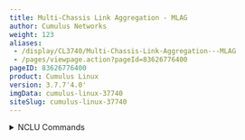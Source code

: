 ```yaml
---
title: Multi-Chassis Link Aggregation - MLAG
author: Cumulus Networks
weight: 123
aliases:
 - /display/CL3740/Multi-Chassis-Link-Aggregation---MLAG
 - /pages/viewpage.action?pageId=83626776400
pageID: 83626776400
product: Cumulus Linux
version: 3.7.7'4.0'
imgData: cumulus-linux-37740
siteSlug: cumulus-linux-37740
---
```

<details>

Multi-Chassis Link Aggregation (MLAG) enables a server or switch with a
two-port bond, such as a link aggregation group/LAG, EtherChannel, port
group or trunk, to connect those ports to different switches and operate
as if they are connected to a single, logical switch. This provides
greater redundancy and greater system throughput.

{{%notice info%}}

**MLAG or CLAG?**

The Cumulus Linux implementation of MLAG is referred to by other vendors
as CLAG, MC-LAG or VPC. You will even see references to CLAG in Cumulus
Linux, including the management daemon, named `clagd`, and other options
in the code, such as `clag-id`, which exist for historical purposes. The
Cumulus Linux implementation is truly a multi-chassis link aggregation
protocol, so we call it MLAG.

{{%/notice%}}

Dual-connected devices can create LACP bonds that contain links to each
physical switch. Therefore, active-active links from the dual-connected
devices are supported even though they are connected to two different
physical switches.

A basic setup looks like this:

{{% imgOld 0 %}}

{{%notice tip%}}

You can see an example of how to set up this configuration by running:

    cumulus@switch:~$ net example clag basic-clag

{{%/notice%}}

The two switches, S1 and S2, known as *peer switches*, cooperate so that
they appear as a 
single device to the bond on host H1's bond. H1 distributes traffic
 between the 
two links to S1 and S2 in any way that you configure on the
 host. 
Similarly, traffic inbound to H1 can traverse S1 or S2 and arrive
 at H1.

## <span id="src-83626776400_Multi-ChassisLinkAggregation-MLAG-reqs" class="confluence-anchor-link"></span><span>MLAG Requirements</span>

MLAG has these requirements:

  - There must be a direct connection between the two peer switches
    implementing MLAG (S1 and S2). This is typically a bond for
    increased reliability and bandwidth.

  - There must be only two peer switches in one MLAG configuration, but
    you can have multiple configurations in a network for
    *switch-to-switch MLAG* (see below).

  - The peer switches implementing MLAG must be running Cumulus Linux
    version 2.5 or later.

  - You must specify a unique `clag-id` for every dual-connected bond on
    each peer switch; the value must be between 1 and 65535 and must be
    the same on both peer switches in order for the bond to be
    considered
    *dual-connected*.

  - The dual-connected devices (servers or switches) can use LACP (IEEE
    802.3ad/802.1ax) to form the
    [bond](/version/cumulus-linux-37740/Layer-2/Bonding---Link-Aggregation).
    In this case, the peer switches must also use LACP.
    
    {{%notice tip%}}
    
    If for some reason you cannot use LACP, you can also use
    [balance-xor
    mode](Bonding---Link-Aggregation.html#src-83626536376_Bonding-LinkAggregation-balance_xor)
    to dual-connect host-facing bonds in an MLAG environment. If you do,
    yYou must
    still configure the same `clag_id` parameter on the MLAG
    bonds, and
    it must be the same on both MLAG switches. Otherwise, the
    MLAG
    switch pair treats the bonds as if they are single-connected.
    
    {{%/notice%}}

More elaborate configurations are also possible. The number of links
between the host and the switches can be greater than two, and does not
have to be symmetrical:

{{% imgOld 1 %}}

Additionally, because S1 and S2 appear as a single switch to other
bonding devices, you can also connect pairs of MLAG switches to each
other in a switch-to-switch MLAG setupconfiguration:

{{% imgOld 2 %}}

In this case above example, L1 and L2 are also MLAG peer switches, and present a

a two-port bond from a single logical system to S1 and S2. S1 and S2 do
the same as far as L1 and L2 are concerned. For a switch-to-switch MLAG
configuration, each switch pair must have a unique system MAC address.
In the above example, switches L1 and L2 each have the same system MAC
 address configured. .
Switch pair S1 and S2 each have the same system MAC
 address configured; however, it 
is a different system MAC address than
 the one used by the switch pair 
L1 and L2.

## <span>LACP and Dual-Connectedness</span>

For MLAG to operate correctly, the peer switches must know which links
are *dual-connected* or are connected to the same host or switch. To do
this,You
must specify a `clag-id` for every dual-connected bond on each peer
switch; the `clag-id` must be the same for the corresponding bonds on
both peer switches. Typically, [Link Aggregation Control Protocol
(LACP)](http://en.wikipedia.org/wiki/Link_Aggregation_Control_Protocol#Link_Aggregation_Control_Protocol),
the IEEE standard protocol for managing bonds, is used for verifying
dual-connectedness. LACP runs on the dual-connected device and on each
of the peer switches. On the dual-connected device, the only
configuration requirement is to create a bond that is managed by LACP.

However, if for some reason you cannot use LACP in your environment, you
 can configure 
the bonds in [balance-xor
mode](Bonding---Link-Aggregation.html#src-83626536376_Bonding-LinkAggregation-balance_xor).
When using balance-xor mode to dual-connect host-facing bonds in an MLAG
environment, you must configure the `clag_id` parameter on the MLAG
bonds, which must be the same on both MLAG switches. Otherwise, the
bonds are treated by the MLAG switch pair as if they are
single-connected. In short, dDual-connectedness is solely determined by
 matching 
`clag_id` and any misconnection willis **not** be detected.

On each of the peer switches, you must place the links that are
connected to the dual-connected host or switch in the bond. This is true
even if the links are a single port on each peer switch, where each port
is placed into a bond, as shown below:

{{% imgOld 3 %}}

All of the dual-connected bonds on the peer switches have their system
ID set to the MLAG system ID. Therefore, from the point of view of the
hosts, each of the links in its bond is connected to the same system,
and so the host uses both links.

Each peer switch periodically makes a list of the LACP partner MAC
addresses for all of their bonds and sends that list to its peer (using
the `clagd` service; see below). The LACP partner MAC address is the MAC
address of the system at the other end of a bond (hosts H1, H2, and H3
in the figure above). When a switch receives this list from its peer, it
compares the list to the LACP partner MAC addresses on its switch. If
any matches are found and the `clag-id` for those bonds match, then that
bond is a dual-connected bond. You can also find the LACP partner MAC
 address 
by the running `net show bridge macs` command or by examining
 the 
`/sys/class/net/<bondname>/bonding/ad_partner_mac sysfs` file for
 each 
bond.

## <span id="src-83626776400_Multi-ChassisLinkAggregation-MLAG-configuring" class="confluence-anchor-link"></span><span>Configure MLAG</span>

To configure MLAG, you need to:

  - Create a bond that uses LACP, on the dual-connected devices.

  - Configure the interfaces, including bonds, VLANs, bridges, and peer
    links, on each peer switch.

{{%notice note%}}

**Keep MLAG Configurations in Sync**

MLAG synchronizes the dynamic state between the two peer switches but it
does not synchronize the switch configurations. After modifying the
configuration of one peer switch, you must make the same changes to the
configuration on the other peer switch. This applies to all
configuration changes, including:

  - Port configuration; for example, VLAN membership,
    [MTU](#src-83626776400_Multi-ChassisLinkAggregation-MLAG-mtu), and
    bonding parameters.

  - Bridge configuration; for example, spanning tree parameters or
    bridge properties.

  - Static address entries; for example, static FDB entries and static
    IGMP entries.

  - QoS configuration; for example, ACL entries.

You canTo verify the configuration of VLAN membership with theVLAN membership configuration, run the NCLU `net show
 clag 
verify-vlans` ` verbose` command.
<details>
<summary>Click to see the output ... </summary>

```
 or the Linux `clagctl -v verifyvlans`
command. For example:

    cumulus@leaf01switch:~$ net show clag verify-vlans verbose
    Our Bond Interface   VlanId   Peer Bond Interface
    ------------------   ------   -------------------
    server01                  1   server01           
    server01                 10   server01           
    server01                 20   server01           
    server01                 30   server01           
    server01                 40   server01           
    server01                 50   server01           
    uplink                    1   uplink             
    uplink                   10   uplink             
    uplink                   20   uplink             
    uplink                   30   uplink             
    uplink                   40   uplink             
    uplink                   50   uplink             
    uplink                  100   uplink             
    uplink                  101   uplink             
    uplink                  102   uplink             
    uplink                  103   uplink             
    uplink                  104   uplink             
...    uplink                  105   uplink                    
```
</details>    ...

{{%/notice%}}

### <span>Reserved MAC Address Range</span>

To prevent MAC address conflicts with other interfaces in the same
bridged network, Cumulus Networks has [reserved a range of MAC
addresses](https://support.cumulusnetworks.com/hc/en-us/articles/203837076)
specifically to use with MLAG. This range of MAC addresses is
44:38:39:ff:00:00 to 44:38:39:ff:ff:ff.

Cumulus Networks recommends you use this range of MAC addresses when
configuring MLAG.

{{%notice note%}}

**Important**

You *cannot* use the same MAC address for different MLAG pairs. Make 
sure
 you specify a different `clag sys-mac` setting for each MLAG pair 
in the
 network.

{{%/notice%}}

### <span>Configure the Host or Switch</span>

On your dual-connected device, create a bond that uses LACP. The method
you use varies with the type of device you are configuring. The
following image is a basic MLAG configuration, showing all the essential
elements; a more detailed two-leaf/two-spine configuration is shown
[below](#src-83626776400_Multi-ChassisLinkAggregation-MLAG-example).

{{% imgOld 4 %}}

### <span>Configure the Interfaces</span>

Place every interface that connects to the MLAG pair from a
dual-connected device into a
[bond](/version/cumulus-linux-37740/Layer-2/Bonding---Link-Aggregation),
even if the bond contains only a single link on a single physical switch
(even though the MLAG pair contains two or more links). Layer 2 data
travels over this bond. In the examples throughout this chapter,
*peerlink* is the name of the bond.

Single-attached hosts, also known as *orphan ports*, can be just a
member of the bridge.

Additionally, configure the fast mode of LACP on the bond to allow more
timely updates of the LACP state. These bonds are then placed in a
bridge, which must include the peer link between the switches.

To enable communication between the `clagd` services on the peer
switches, do the following:

  - Choose an unused VLAN (also known as a *switched virtual interface*
    or *SVI* here).

  - Assign the SVI an unrouteable link-local address to give the peer
    switches layer 3 connectivity between each other.

  - Configure the VLAN as a [VLAN
    subinterface](Interface-Configuration-and-Management.html#src-83630236747_InterfaceConfigurationandManagement-subinterface)
    on the peer link bond rather thaninstead of the VLAN-aware bridge, called
    *peerlink*. If you're configuringe the subinterface with
    [NCLU](/version/cumulus-linux-37740/System-Configuration/Network-Command-Line-Utility---NCLU),
    the VLAN subinterface is named 4094 by default (the subinterface
    named *peerlink.4094* below). If you are configuring the peer link
    without NCLU, Cumulus Networks still recommends you use 4094 for the
    peer link VLAN if possible. This ensures that the VLAN is completely
    independent of the bridge and spanning tree forwarding decisions.

  - Include untagged traffic on the peer link, as this avoids issues
    with STP.

  - Specify a backup interface, which is any layer 3 backup interface
    for your peer links in case the peer link goes down. While a backup
    interface is optional, Cumulus Networks recommends you configure
    one. More information about configuring the [backup
    link](#src-83626776400_Multi-ChassisLinkAggregation-MLAG-backup) and
    understanding various
    [redundancy scenarios](#src-83626776400_Multi-ChassisLinkAggregation-MLAG-scenarios)
    is available below.

For example, if *peerlink* is the inter-chassis bond, and VLAN 4094 is
the peer link VLAN, configure *peerlink.4094* as follows:

{{%notice tip%}}

**Configuring the peerlink Interface**<summary>NCLU Commands </summary>

    cumulus@leaf01switch:~$ net add bondclag peerlink bond slaves swp49-50
    cumulus@leaf01:~$ net add interface peerlink.4094 ip address 169.254.1.1/30
    cumulus@leaf01:~$ net add interface peerlink.4094 clag peer-ip 169.254.1.2
    cumulus@leaf01:~$ net add interface peerlink.4094 clag backup-ip 192.0.2.50
    cumulus@leaf01:~$ net add interface peerlink.4094 clag sys-mac 44:38:39:FF:40:94
    cumulus@leaf01 sys-mac 44:38:39:FF:40:94 interface swp49-50 primary backup-ip 192.0.2.50
    cumulus@switch:~$ net pending
    cumulus@leaf01switch:~$ net commit

{{%notice note%}}

Do *not* add VLAN 4094 to the bridge VLAN list; VLAN 4094 for the peer
link subinterface should cannot also be configured as a bridged VLAN with
bridge VIDs under the bridge.

The above commands save the configuration in{{%/notice%}}

To enable MLAG, you must add *peerlink* to a traditional or VLAN-aware
bridge. The commands below add *peerlink* to a VLAN-aware bridge:

    cumulus@switch:~$ net add bridge bridge ports peerlink
    cumulus@switch:~$ net pending
    cumulus@switch:~$ net commit

<summary>Linux Commands </summary>

Edit the
`/ /`etc/network/interfaces` file to add the peer link.

    cumulus@switch:~$ sudo nano /etc/network/interfaces
    ...

    auto peerlink
    iface peerlink
      bond-slaves swp49 swp50
      
    auto peerlink.4094
    iface peerlink.4094  
      address 169.254.1.1/30  
      clagd-peer-ip 169.254.1.2  
      clagd-backup-ip 192.0.2.50  
      clagd-backup-ip 192.0.2.50
      clagd-peer-ip linklocal
      clagd-sys-mac 44:38:39:FF:40:94
    ...

To enable MLAG, *peerlink* must be addedyou must add *peerlink* to a traditional or VLAN-aware
bridge. The commandsnfiguration below adds *peerlink* to a VLAN-aware bridge:

    cumulus@leaf01:~$ net add bridge bridge ports peerlink
    cumulus@leaf01:~$ net pending
    cumulus@leaf01:~$ net commit

This creates the following configuration in the
`switch:~$ sudo nano /etc/network/interfaces` file:

    ...
    auto bridge
    iface bridge
      bridge-ports peerlink
      bridge-vlan-aware yes

<div class="confbox admonition admonition-note">

<span class="admonition-icon confluence-information-macro-icon"></span>

<div class="admonition-body">    ...

Run the `ifreload -a` command to reload the configuration:

    cumulus@switch:~$ sudo ifreload -a

{{%notice tipnote%}}

IfWhen you change the MLAG configuration by editing the `interfaces` file,
 the 
changes take effect when you bring the peer link interface up with
`ifup` or `ifreload -a`. Do **not** use `systemctl restart 
clagd.service` to apply the
 new configuration.

{{%/notice%}}

</div>

</div>

{{%/notice%}}

{{%notice warning%}}

**Don' Not Use 169.254.0.1**

Do not use 169.254.0.1 as the MLAG peer link IP address; Cumulus Linux
uses this address exclusively for [BGP
unnumbered](/version/cumulus-linux-37740/Layer-3/Border-Gateway-Protocol---BGP)
interfaces.

{{%/notice%}}

### <span id="src-83626776400_Multi-ChassisLinkAggregation-MLAG-roles" class="confluence-anchor-link"></span><span>Switch Roles and Priority Setting</span>

Each MLAG-enabled switch in the pair has a *role*. When the peering
relationship is established between the two switches, one switch is put
into the *primary* role, and the other into the *secondary* role. When
an MLAG-enabled switch is in the secondary role, it does not send STP
BPDUs on dual-connected links; it only sends BPDUs on single-connected
links. The switch in the primary role sends STP BPDUs on all single- and
dual-connected links.

| Sends BPDUs Via        | Primary | Secondary |
| ---------------------- | ------- | --------- |
| Single-connected links | Yes     | Yes       |
| Dual-connected links   | Yes     | No        |

By default, the role is determined by comparing the MAC addresses of the
two sides of the peering link; the switch with the lower MAC address
assumes the primary role. You can override this by setting the
`clagd-priority` option for the peer link:

<summary>NCLU Commands </summary>

The following command example sets the `clagd-priority` option for the
peer link.

    cumulus@leaf01switch:~$ net add interface peerlink.4094 clag priority 2048
    cumulus@leaf01switch:~$ net pending
    cumulus@leaf01:~$ net commitswitch:~$ net commit

<summary>Linux Commands </summary>

Edit the `/etc/network/interfaces` file and add the ` clagd-priority
 `option. The following example sets the `clagd-priority` option for the
peer link:

    cumulus@switch:~$ sudo nano /etc/network/interfaces
    ...
    auto peerlink.4094
    iface peerlink.4094
      clagd-peer-ip linklocal
      clagd-backup-ip 192.0.2.50
      clagd-sys-mac 44:38:39:FF:40:94
      clagd-priority 2048
    ...

Run the `ifreload -a` command to reload the configuration:

    cumulus@switch:~$ sudo ifreload -a

The switch with the lower priority value is given the primary role; the
default value is 32768 and the range is 0 to 65535. Read the `clagd(8)`
and `clagctl(8)` man pages for more information.

When the `clagd` service is exiteds during switch reboot or if you stop the 
service
is stopped i on the primary switch, the peer switch that is in the
 secondary 
role becomes the primary.

However, if the primary switch goes down without stopping the `clagd`
service for any reason, or if the peer link goes down, the secondary
switch does **not** change its role. In case the peer switch is
determined to be not alive, the switch in the secondary role rolls back
the LACP system ID to be the bond interface MAC address instead of the
`clagd-sys-mac` and the switch in primary role uses the `clagd-sys-mac`
as the LACP system ID on the bonds.

## <span id="src-83626776400_Multi-ChassisLinkAggregation-MLAG-example" class="confluence-anchor-link"></span><span>Example MLAG Configuration</span>

The example configuration below configures two bonds for MLAG, each with
a single port, a peer link that is a bond with two member ports, and
three VLANs on each port.

{{%notice tip%}}

You can see a more traditional layer 2 example configuration in NCLU;
run `net example clag l2-with-server-vlan-trunks`. For a very basic
configuration with just one pair of switches and a single host, run `net
example clag l2-with-server-vlan-trunks`.

{{%/notice%}}

{{% imgOld 5 %}}

You configure these interfaces using
[NCLU](/version/cumulus-linux-37740/System-Configuration/Network-Command-Line-Utility---NCLU),
so the bridges are in [VLAN-aware
mode](/version/cumulus-linux-37740/Layer-2/Ethernet-Bridging---VLANs/VLAN-aware-Bridge-Mode).
The bridges use these Cumulus Linux-specific keywords:

  - `bridge-vids`, which defines the allowed list of tagged 802.1q VLAN
    IDs for
    all bridge member interfaces. You can specify non-contiguous
    ranges
    with a space-separated list, like; for example,  
    `bridge-vids 100-200 300 400-500`.

  - `bridge-pvid`, which defines the untagged VLAN ID for each port.
    This is
    commonly referred to as the *native VLAN*.

The bridge configurations below indicate that each bond carries tagged
frames on VLANs 10, 20, 30, 40, 50, and 100 to 200 (as specified by
`bridge-vids`), but untagged frames on VLAN 1 (as specified by
`bridge-pvid`). Also, take note on how you configure the VLAN
subinterfaces used for `clagd` communication (*peerlink.4094* in the
sample configuration below). Finally, the host configurations for
server01 through server04 are not shown here. The configurations for
each corresponding node are almost identical, except for the IP
addresses used for managing the `clagd` service.

{{%notice note%}}

**VLAN Precautions**

At minimum,Make sure that thise VLAN subinterface ishould not be in your layer 2 domain,
 and you should give it
does not have a very high VLAN ID (up to 4094). Read more about
 the 
[range of VLAN IDs you can
use](VLAN-aware-Bridge-Mode.html#src-83626736396_VLAN-awareBridgeMode-vlan_range).

{{%/notice%}}

The commands to create the configurations for both spines look like the
following. Note that the `clag-id` and `clagd-sys-mac` must be the same
for the corresponding bonds on spine01 and spine02:

<table>
<colgroup>
<col style="width: 50%" />
<col style="width: 50%" />
</colgroup>
<tbody>
<tr class="odd">
<td><p><strong>spine01</strong></p>
<pre><code>cumulus@spine01:~$ net show configuration commands 
net add interface swp1-4 
net add loopback lo ip address 10.0.0.21/32
net add interface eth0 ip address dhcp</code></pre>
<p>These commands create the following configuration in the <code>/etc/network/interfaces</code> file:</p>
<pre><code>cumulus@spine01:~$ cat /etc/network/interfaces
auto lo
iface lo inet loopback
    address 10.0.0.21/32
 
auto eth0
iface eth0 inet dhcp
 
# downlinks
auto swp1
iface swp1
 
auto swp2
iface swp2
 
auto swp3
iface swp3
 
auto swp4
iface swp4</code></pre></td>
<td><p><strong>spine02</strong></p>
<pre><code>cumulus@spine02:~$ net show configuration commands 
net add interface swp1-4 
net add loopback lo ip address 10.0.0.22/32
net add interface eth0 ip address dhcp</code></pre>
<p>These commands create the following configuration in the <code>/etc/network/interfaces</code> file:</p>
<pre><code>cumulus@spine02:~$ cat /etc/network/interfaces
auto lo
iface lo inet loopback
    address 10.0.0.22/32
 
auto eth0
iface eth0 inet dhcp
 
# downlinks
auto swp1
iface swp1
 
auto swp2
iface swp2
 
auto swp3
iface swp3
 
auto swp4
iface swp4</code></pre></td>
</tr>
</tbody>
</table>

Here is an example configuration for the switches leaf01 through leaf04.
Note that the `clag-id` and `clagd-sys-mac` must be the same for the
corresponding bonds on leaf01 and leaf02 as well as leaf03 and leaf04:

<table>
<colgroup>
<col style="width: 50%" />
<col style="width: 50%" />
</colgroup>
<tbody>
<tr class="odd">
<td><p><strong>leaf01</strong></p>
<pre><code>cumulus@leaf01:~$ net show configuration commands 
net add loopback lo ip address 10.0.0.11/32
net add bgp autonomous-system 65011
net add bgp router-id 10.0.0.11
net add bgp ipv4 unicast network 10.0.0.11/32
net add routing prefix-list ipv4 dc-leaf-in seq 10 permit 0.0.0.0/0
net add routing prefix-list ipv4 dc-leaf-in seq 20 permit 10.0.0.0/24 le 32
net add routing prefix-list ipv4 dc-leaf-in seq 30 permit 172.16.2.0/24
net add routing prefix-list ipv4 dc-leaf-out seq 10 permit 172.16.1.0/24
net add bgp neighbor fabric peer-group
net add bgp neighbor fabric remote-as external
net add bgp ipv4 unicast neighbor fabric prefix-list dc-leaf-in in
net add bgp ipv4 unicast neighbor fabric prefix-list dc-leaf-out out
net add bgp neighbor swp51-52 interface peer-group fabric
net add vlan 100 ip address 172.16.1.1/24
net add bgp ipv4 unicast network 172.16.1.1/24
net add clag peer sys-mac 44:38:39:FF:00:01 interface swp49-50 primary backup-ip 192.168.1.12
net add clag port bond server1 interface swp1 clag-id 1
net add clag port bond server2 interface swp2 clag-id 2
net add bond server1-2 bridge access 100
net add bond server1-2 stp portadminedge
net add bond server1-2 stp bpduguard</code></pre>
<p>These commands create the following configuration in the <code>/etc/network/interfaces</code> file:</p>
<pre><code>cumulus@leaf01:~$ cat /etc/network/interfaces
auto lo
iface lo inet loopback
    address 10.0.0.11/32
 
auto eth0
iface eth0 inet dhcp
 
auto swp1
iface swp1
 
auto swp2
iface swp2
 
# peerlink
auto swp49
iface swp49
    post-up ip link set $IFACE promisc on     # Only required on VX
 
auto swp50
iface swp50
    post-up ip link set $IFACE promisc on     # Only required on VX
 
# uplinks
auto swp51
iface swp51
 
auto swp52
iface swp52
 
# bridge to hosts
auto bridge
iface bridge
    bridge-ports peerlink server1 server2
    bridge-vids 100
    bridge-vlan-aware yes
 
auto peerlink
iface peerlink
    bond-slaves swp49 swp50
 
auto peerlink.4094
iface peerlink.4094
    clagd-backup-ip 192.168.1.12
    clagd-peer-ip 169.254.1.2linklocal
    clagd-priority 1000
    clagd-sys-mac 44:38:39:FF:00:01
 
auto server1
iface server1
    bond-slaves swp1
    bridge-access 100
    clag-id 1
    mstpctl-bpduguard yes
    mstpctl-portadminedge yes
 
auto server2
iface server2
    bond-slaves swp2
    bridge-access 100
    clag-id 2
    mstpctl-bpduguard yes
    mstpctl-portadminedge yes
 
auto vlan100
iface vlan100
    address 172.16.1.1/24
    vlan-id 100
    vlan-raw-device bridge</code></pre></td>
<td><p><strong>leaf02</strong></p>
<pre><code>cumulus@leaf02:~$ net show conf commands 
net add loopback lo ip address 10.0.0.12/32
net add bgp autonomous-system 65012
net add bgp router-id 10.0.0.12
net add bgp ipv4 unicast network 10.0.0.12/32
net add routing prefix-list ipv4 dc-leaf-in seq 10 permit 0.0.0.0/0
net add routing prefix-list ipv4 dc-leaf-in seq 20 permit 10.0.0.0/24 le 32
net add routing prefix-list ipv4 dc-leaf-in seq 30 permit 172.16.2.0/24
net add routing prefix-list ipv4 dc-leaf-out seq 10 permit 172.16.1.0/24
net add bgp neighbor fabric peer-group
net add bgp neighbor fabric remote-as external
net add bgp ipv4 unicast neighbor fabric prefix-list dc-leaf-in in
net add bgp ipv4 unicast neighbor fabric prefix-list dc-leaf-out out
net add bgp neighbor swp51-52 interface peer-group fabric
net add vlan 100 ip address 172.16.1.2/24
net add bgp ipv4 unicast network 172.16.1.2/24
net add clag peer sys-mac 44:38:39:FF:00:01 interface swp49-50 secondary backup-ip 192.168.1.11
net add clag port bond server1 interface swp1 clag-id 1
net add clag port bond server2 interface swp2 clag-id 2
net add bond server1-2 bridge access 100
net add bond server1-2 stp portadminedge
net add bond server1-2 stp bpduguard
 </code></pre>
<p>These commands create the following configuration in the <code>/etc/network/interfaces</code> file:</p>
<pre><code>cumulus@leaf02:~$ cat /etc/network/interfaces
auto lo
iface lo inet loopback
    address 10.0.0.12/32
 
auto eth0
iface eth0 inet dhcp
 
auto swp1
iface swp1
 
auto swp2
iface swp2
 
# peerlink
auto swp49
iface swp49
    post-up ip link set $IFACE promisc on     # Only required on VX
 
auto swp50
iface swp50
    post-up ip link set $IFACE promisc on     # Only required on VX
 
# uplinks
auto swp51
iface swp51
 
auto swp52
iface swp52
 
# bridge to hosts
auto bridge
iface bridge
    bridge-ports peerlink server1 server2
    bridge-vids 100
    bridge-vlan-aware yes
 
auto peerlink
iface peerlink
    bond-slaves swp49 swp50
 
auto peerlink.4094
iface peerlink.4094
    clagd-backup-ip 192.168.1.11
    clagd-peer-ip 169.254.1.1linklocal
    clagd-sys-mac 44:38:39:FF:00:01
 
auto server1
iface server1
    bond-slaves swp1
    bridge-access 100
    clag-id 1
    mstpctl-bpduguard yes
    mstpctl-portadminedge yes
 
auto server2
iface server2
    bond-slaves swp2
    bridge-access 100
    clag-id 2
    mstpctl-bpduguard yes
    mstpctl-portadminedge yes
 
auto vlan100
iface vlan100
    address 172.16.1.2/24
    vlan-id 100
    vlan-raw-device bridge</code></pre></td>
</tr>
<tr class="even">
<td><p><strong>leaf03</strong></p>
<pre><code>cumulus@leaf03:~$ net show conf commands 
net add loopback lo ip address 10.0.0.13/32
net add bgp autonomous-system 65013
net add bgp router-id 10.0.0.13
net add bgp ipv4 unicast network 10.0.0.13/32
net add routing prefix-list ipv4 dc-leaf-in seq 10 permit 0.0.0.0/0
net add routing prefix-list ipv4 dc-leaf-in seq 20 permit 10.0.0.0/24 le 32
net add routing prefix-list ipv4 dc-leaf-in seq 30 permit 172.16.2.0/24
net add routing prefix-list ipv4 dc-leaf-out seq 10 permit 172.16.1.0/24
net add bgp neighbor fabric peer-group
net add bgp neighbor fabric remote-as external
net add bgp ipv4 unicast neighbor fabric prefix-list dc-leaf-in in
net add bgp ipv4 unicast neighbor fabric prefix-list dc-leaf-out out
net add bgp neighbor swp51-52 interface peer-group fabric
net add vlan 100 ip address 172.16.1.3/24
net add bgp ipv4 unicast network 172.16.1.3/24
net add clag peer sys-mac 44:38:39:FF:00:02 interface swp49-50 primary backup-ip 192.168.1.14
net add clag port bond server3 interface swp1 clag-id 3
net add clag port bond server4 interface swp2 clag-id 4
net add bond server3-4 bridge access 100
net add bond server3-4 stp portadminedge
net add bond server3-4 stp bpduguard</code></pre>
<p>These commands create the following configuration in the <code>/etc/network/interfaces</code> file:</p>
<pre><code>cumulus@leaf03:~$ cat /etc/network/interfaces
auto lo
iface lo inet loopback
    address 10.0.0.13/32
 
 
auto eth0
iface eth0 inet dhcp
 
 
auto swp1
iface swp1
 
 
auto swp2
iface swp2
 
 
# peerlink
auto swp49
iface swp49
    post-up ip link set $IFACE promisc on     # Only required on VX
 
 
auto swp50
iface swp50
    post-up ip link set $IFACE promisc on     # Only required on VX
 
 
# uplinks
auto swp51
iface swp51
 
 
auto swp52
iface swp52
 
 
# bridge to hosts
auto bridge
iface bridge
    bridge-ports peerlink server3 server4
    bridge-vids 100
    bridge-vlan-aware yes
 
 
auto peerlink
iface peerlink
    bond-slaves swp49 swp50
 
 
auto peerlink.4094
iface peerlink.4094
    clagd-backup-ip 192.168.1.14
    clagd-peer-ip 169.254.1.2linklocal
    clagd-priority 1000
    clagd-sys-mac 44:38:39:FF:00:02
 
 
auto server3
iface server3
    bond-slaves swp1
    bridge-access 100
    clag-id 3
    mstpctl-bpduguard yes
    mstpctl-portadminedge yes
 
 
auto server4
iface server4
    bond-slaves swp2
    bridge-access 100
    clag-id 4
    mstpctl-bpduguard yes
    mstpctl-portadminedge yes
 
auto vlan100
iface vlan100
    address 172.16.1.3/24
    vlan-id 100
    vlan-raw-device bridge</code></pre></td>
<td><p><strong>leaf04</strong></p>
<pre><code>cumulus@leaf04:~$ net show configuration commands 
net add loopback lo ip address 10.0.0.14/32
net add bgp autonomous-system 65014
net add bgp router-id 10.0.0.14
net add bgp ipv4 unicast network 10.0.0.14/32
net add routing prefix-list ipv4 dc-leaf-in seq 10 permit 0.0.0.0/0
net add routing prefix-list ipv4 dc-leaf-in seq 20 permit 10.0.0.0/24 le 32
net add routing prefix-list ipv4 dc-leaf-in seq 30 permit 172.16.2.0/24
net add routing prefix-list ipv4 dc-leaf-out seq 10 permit 172.16.1.0/24
net add bgp neighbor fabric peer-group
net add bgp neighbor fabric remote-as external
net add bgp ipv4 unicast neighbor fabric prefix-list dc-leaf-in in
net add bgp ipv4 unicast neighbor fabric prefix-list dc-leaf-out out
net add bgp neighbor swp51-52 interface peer-group fabric
net add vlan 100 ip address 172.16.1.4/24
net add bgp ipv4 unicast network 172.16.1.4/24
net add clag peer sys-mac 44:38:39:FF:00:02 interface swp49-50 secondary backup-ip 192.168.1.13
net add clag port bond server3 interface swp1 clag-id 3
net add clag port bond server4 interface swp2 clag-id 4
net add bond server3-4 bridge access 100
net add bond server3-4 stp portadminedge
net add bond server3-4 stp bpduguard</code></pre>
<p>These commands create the following configuration in the <code>/etc/network/interfaces</code> file:</p>
<pre><code>cumulus@leaf04:~$ cat /etc/network/interfaces
auto lo
iface lo inet loopback
    address 10.0.0.14/32
 
 
auto eth0
iface eth0 inet dhcp
 
 
auto swp1
iface swp1
 
 
auto swp2
iface swp2
 
 
# peerlink
auto swp49
iface swp49
    post-up ip link set $IFACE promisc on     # Only required on VX
 
 
auto swp50
iface swp50
    post-up ip link set $IFACE promisc on     # Only required on VX
 
 
# uplinks
auto swp51
iface swp51
 
 
auto swp52
iface swp52
 
 
# bridge to hosts
auto bridge
iface bridge
    bridge-ports peerlink server3 server4
    bridge-vids 100
    bridge-vlan-aware yes
 
 
auto peerlink
iface peerlink
    bond-slaves swp49 swp50
 
 
auto peerlink.4094
iface peerlink.4094
    clagd-backup-ip 192.168.1.13
    clagd-peer-ip 169.254.1.1linklocal
    clagd-sys-mac 44:38:39:FF:00:02
 
 
auto server3
iface server3
    bond-slaves swp1
    bridge-access 100
    clag-id 3
    mstpctl-bpduguard yes
    mstpctl-portadminedge yes
 
 
auto server4
iface server4
    bond-slaves swp2
    bridge-access 100
    clag-id 4
    mstpctl-bpduguard yes
    mstpctl-portadminedge yes
 
auto vlan100
iface vlan100
    address 172.16.1.4/24
    vlan-id 100
    vlan-raw-device bridge</code></pre></td>
</tr>
</tbody>
</table>

## <span>Disable clagd on an Interface</span>

In the configurations above, the `clagd-peer-ip` and `clagd-sys-mac`
parameters are mandatory, while the rest are optional. When mandatory
`clagd` commands are present under a peer link subinterface, by defaultthe
`clagd-enable` is set to *yes* and does not need to be specified; toption is not present but is enabled by default. To
disable `clagd` on the subinterface, set `clagd-enable` to *no*:

<summary>NCLU Commands </summary>

    cumulus@spine01witch:~$ net add interface peerlink.4094 clag enable no 
    cumulus@spine01witch:~$ net pending
    cumulus@spine01:~$ net commitwitch:~$ net commit

<summary>Linux Commands </summary>

Edit the `/etc/network/interfaces` file and add `clagd-enable no` to the
interface stanza:

    cumulus@switch:~$ sudo nano /etc/network/interfaces 
    ...
    auto peerlink.4094
    iface peerlink.4094
     clagd-backup-ip 192.168.1.12
     clagd-enable no
     clagd-peer-ip linklocal
     clagd-priority 1000
     clagd-sys-mac 44:38:39:FF:00:01
    ...

Run the `ifreload` -a command to reload the configuration.

    cumulus@switch:~$ sudo ifreload -a

Use `clagd-priority` to set the role of the MLAG peer switch to primary
or secondary. Each peer switch in an MLAG pair must have the same
`clagd-sys-mac` setting. Each `clagd-sys-mac` setting must be unique to
each MLAG pair in the network. For more details, refer to `man clagd`.

## <span>Check the MLAG Configuration Status</span>

You canTo check the status of your MLAG configuration using the, run the NCLU `net show
clag` command. or the Linux `clagctl` command. For example:

``` 
cumulus@leaf01switch:~$ net show clag 
The peer is alive
    Peer Priority, ID, and Role: 4096 44:38:39:FF:00:01 primary
     Our Priority, ID, and Role: 8192 44:38:39:FF:00:02 secondary
          Peer Interface and IP: peerlink.4094 169.254.1.1 linklocal 
                      Backup IP: 192.168.1.12 (inactive)
                     System MAC: 44:38:39:FF:00:01
 
 
CLAG Interfaces
Our Interface      Peer Interface     CLAG Id   Conflicts              Proto-Down Reason
----------------   ----------------   -------   --------------------   -----------------
         server1   server1            1         -                      -              
         server2   server2            2         -                      -      
```

A command line utility called `clagctl` is available for interacting
with a running `clagd` service to get status or alter operational
behavior. For a detailed explanation of the utility, refer to the
`clagctl(8)`man page.
<details>
<summary>See the clagctl Output ... </summary>

The following is a sample output of the MLAG operational status
displayed by `clagctl`:

    The peer is alive
        Peer Priority, ID, and Role: 4096 44:38:39:FF:00:01 primary
         Our Priority, ID, and Role: 8192 44:38:39:FF:00:02 secondary
              Peer Interface and IP: peerlink.4094 169.254.1.1  
                          Backup IP: 192.168.1.12 (inactive)
                         System MAC: 44:38:39:FF:00:01
    CLAG Interfaces
    Our Interface      Peer Interface     CLAG Id   Conflicts              Proto-Down Reason
    ----------------   ----------------   -------   --------------------   -----------------
             server1   server1            1         -                      -              
             server2   server2            2         -                      -
</details>
## <span>Configure MLAG with a Bridge in Traditional Mode Bridge</span>

You canTo configure MLAG with a bridge in [traditional
 mode](/version/cumulus-linux-377/Layer-2/Ethernet-Bridging---VLANs/Traditional-Bridge-Mode)
 bridge instead of [VLAN-aware
mode](/version/cumulus-linux-37740/Layer-2/Ethernet-Bridging---VLANs/VLAN-aware-Bridge-Mode).

To configure MLAG with a traditional mode bridge, ,
the peer link and all
 dual-connected links must be configured as
[untagged/native](/version/cumulus-linux-37740/Layer-2/Ethernet-Bridging---VLANs/Traditional-Bridge-Mode)
ports on a bridge (note the absence of any VLANs in the `bridge-ports`
line and the lack of the `bridge-vlan-aware` parameter below):

    ...
    auto br0
    iface br0
      bridge-ports peerlink spine1-2 host1 host2
    ...

The following example shows you how to allow VLAN 100 across the peer
link:

    ...
    auto br0.100
    iface br0.100
      bridge-ports peerlink.100 bond1.100
      bridge-stp on
    ...

For a deeper comparison of traditional versus VLAN-aware bridge modes,
read this [knowledge base
article](https://support.cumulusnetworks.com/hc/en-us/articles/204909397).

## <span id="src-83626776400_Multi-ChassisLinkAggregation-MLAG-protodown" class="confluence-anchor-link"></span><span>Peer Link Interfaces and the protodown State</span>

In addition to the standard UP and DOWN administrative states, an
interface that is a member of an MLAG bond can also be in a `protodown`
state. When MLAG detects a problem that might result in connectivity
issues such as traffic black-holing or a network meltdown if the link
carrier was left in an UP state, it can put that interface into
 `protodown` state. Such 
connectivity issues include:

  - When the peer link goes down but the peer switch is up (that is, the
   e backup
    link is active).

  - When the bond is configured with an MLAG ID, but the `clagd` service
    is not running (whether it was deliberately stopped or simply dieds).

  - When an MLAG-enabled node is booted or rebooted, the MLAG bonds are
    placed in a `protodown` state until the node establishes a
    connection to its peer switch, or five minutes have elapsed.

When an interface goes into a `protodown` state, it results in a local
OPER DOWN (carrier down) on the interface. As of Cumulus Linux 2.5.5,
the `protodown` state can be manipulated with the `ip link set` command.
Given its use in preventing network meltdowns, manually manipulating
`protodown` is not re

To show an interface in `protodown` state, run the NCLU `net show bridge
link` commeanded outside the scope of interaction with the
Cumulus Networks support team.

The following `ip link show` command output shows an interface in
`protodown` state. Notice that the link carrier is down (NO-CARRIER) or the Linux `ip link show` command. For example:

    cumulus@switch:~$ net show bridge link swp1
    3: swp1 state DOWN: <NO-CARRIER,BROADCAST,MULTICAST,MASTER,UP> mtu 9216 master pfifo_fast master host-bond1 state DOWN mode DEFAULT qlen 500 protodown on
       link/ether 44:38:39:00:69:84 brd ff:ff:ff:ff:ff:ff

### <span id="src-83626776400_Multi-ChassisLinkAggregation-MLAG-backup" class="confluence-anchor-link"></span><span>Specify a Backup Link</span>

You can specify a backup link for your peer links in case the peer link
goes down. When this happens, the `clagd` service uses the backup link
to check the health of the peer switch. To configure a backup link, add
` clagd-backup-ip <ADDRESS>  `to the peer link configuration:

{{%notice tip%}}

**Specifying a Backup Link**

    cumulus@spine01:~$ net add interface peerlink.4094 clag backup-ip 192.0.2.50
    cumulus@spine01:~$ net pending
    cumulus@spine01:~$ net commit

<div class="confbox admonition admonition-note">

<span class="admonition-icon confluence-information-macro-icon"></span>

<div class="admonition-body">

{{%notice tip

{{%notice note%}}

The backup IP address must be different than the peer link IP address
(`clagd-peer-ip`). It must be reachable by a route that does not use the
peer link and it must be in the same network namespace as the peer link
IP address.

Cumulus Networks recommends you use the switch's loopback or management
IP address for this purpose. Which one should you choose?

  - If your MLAG configuration has **routed uplinks** (a modern approach
    to the data center fabric network), then configure `clagd` to use
    the peer switch **loopback** address for the health check. When the
    peer link is down, the secondary switch must route towards the
    loopback address using uplinks (towards spine layer). If the primary
    switch is also suffering a more significant problem (for example,
    `switchd` is unresponsive /or stopped), then the secondary switch
    eventually promotes itself to primary and traffic now flows
    normally.
    
    To ensure IP connectivity between the loopbacks, you must carefully
    consider what implications this has on the BGP ASN configured:
    
      - The two MLAG member switches must use unique BGP ASNs, **or**,
    
      - If the two MLAG member switches use the same BGP ASN, then you
        must bypass the BGP loop prevention check on AS\_PATH attribute.

  - If your MLAG configuration has **bridged uplinks** (such as a campus
    network or a large, flat layer 2 network), then configure `clagd` to
    use the peer switch **eth0** address for the health check. When the
    peer link is down, the secondary switch must route towards the eth0
    address using the OOB network (provided you have implemented an OOB
    network).

{{%/notice%}}

</div>

</div>To configure a backup link:

<summary>NCLU Commands </summary>

    cumulus@switch:~$ net add interface peerlink.4094 clag backup-ip 192.0.2.50
    cumulus@switch:~$ net pending
    cumulus@switch:~$ net commit

You can also specify the backup UDP port. The port defaults to 5342, but
you can configure it as an argument inwith the `clagd- args` using `--backupPort
 <PORT>`. option.
For example:

    cumulus@spine01witch:~$ net add interface peerlink.4094 clag args --backupPort 5400
    cumulus@spine01:~$ net pending
    cumulus@spine01:~$ net commitwitch:~$ net pending
    cumulus@switch:~$ net commit

<summary>Linux Commands </summary>

Edit the `/etc/network/interfaces` file and add ` clag-backup-ip
<ip-address>  `to the peer link configuration. For example:

    cumulus@switch:~$ sudo nano /etc/network/interfaces
    ...
    auto peerlink.4094
    iface peerlink.4094
        netmask 255.255.255.0
        clagd-priority 8192
        clagd-peer-ip linklocal
        clagd-backup-ip 192.0.2.50
        clagd-sys-mac 44:38:39:ff:00:01
        clagd-args --priority 1000
    ...

You can also specify the backup UDP port. The port defaults to 5342, but
you can change the port with `clagd-args` `--backupPort <port>` . For
example:

    cumulus@switch:~$ sudo nano /etc/network/interfaces
    ...
    auto peerlink.4094
    iface peerlink.4094
        netmask 255.255.255.0
        clagd-priority 8192
        clagd-peer-ip linklocal
        clagd-backup-ip 192.0.2.50
        clagd-args --backupPort 5400
        clagd-sys-mac 44:38:39:ff:00:01
        clagd-args --priority 1000
    ...

Run `ifreload -a` to reload the configuration:

    cumulus@switch:~$ sudo ifreload -a

To seehow the backup IP address, run the NCLU `net show clag` command or
the Linux `clagctl` command. For example:

    cumulus@spine01witch:~$ net show clag 
    The peer is alive
         Our Priority, ID, and Role: 32768 44:38:39:00:00:41 primary
        Peer Priority, ID, and Role: 32768 44:38:39:00:00:42 secondary
              Peer Interface and IP: peerlink.4094 169.254.1.1linklocal
                          Backup IP: 192.168.0.22 (active)
                         System MAC: 44:38:39:FF:40:90
     
    CLAG Interfaces
    Our Interface      Peer Interface     CLAG Id   Conflicts              Proto-Down Reason
    ----------------   ----------------   -------   --------------------   -----------------
           leaf03-04   leaf03-04          1034      -                      -              
           exit01-02   -                  2930      -                      -              
           leaf01-02   leaf01-02          1012      -                      -

{{%/notice%}}

### <span id="src-83626776400_Multi-ChassisLinkAggregation-MLAG-vrf_backup" class="confluence-anchor-link"></span><span>Specify a Backup Link to a VRF</span>

You can configure the backup link to a
[VRF](/version/cumulus-linux-37740/Layer-3/Virtual-Routing-and-Forwarding---VRF)
or [management VRF](/version/cumulus-linux-37740/Layer-3/Management-VRF).
Include the name of the VRF or management VRF with the ` clagd-backup-ip
 `command. Here is a sample configuration:

{{%notice note%}}

You cannot use the VRF on a peer link subinterface.

{{%/notice tip%}}

**Specifying a Backup Link to a VRF**<summary>NCLU Commands </summary>

    cumulus@spine01witch:~$ net add interface peerlink.4094 clag backup-ip 192.168.0.22 vrf mgmtgreen
    cumulus@spine01witch:~$ net pending
    cumulus@spine01witch:~$ net commit

<div class="confbox admonition admonition-note">

<span class="admonition-icon confluence-information-macro-icon"></span>

<div class="admonition-body">

{{%notice tip%}}

You cannot use the VRF on a peer link subinterface.

{{%/notice%}}

</div>

</div>

Verify the backup link by running the `net show clag backup-ip` command:

```
cumulus@leaf01:~$ net show clag backup-ip
Backup info:
IP: 192.168.0.12; State: active; Role: primary
Peer priority and id: 32768 44:38:39:00:00:12; Peer role: secondary          
```

{{%/notice%}}

{{%notice tip%}}

**Comparing VRF and Management VRF Configurations**

The configuration for both a VRF and management VRF is exactly the same.
The following example shows a configuration where the backup interface
is in asummary>Linux Commands </summary>

Edit the `/etc/network/interfaces` file to include the name of the VRF
or management VRF with the `clag-backup-ip` option. The following
configuration links to the management VRF:.

    cumulus@leaf01:~$ net show configuration
     
    ...
     
    auto swp52s0
    iface swp52s0
        address 192.0.2.1/24
switch:~$ sudo nano /etc/network/interfaces
    ...
    auto eth0
    iface eth0 inet dhcp
            vrf greenmgmt
      
    auto greenmgmt
    iface green
mgmt
            vrf-table auto
      
    auto peer5-bond.4000
    iface peer5-bond.4000
            address 192.0.2.15/24clagd-priority 8192
            clagd-peer-ip 192.0.2.16linklocal
            clagd-backup-ip 192.0.2.2174 vrf greenmgmt
            clagd-sys-mac 44:38:39:01ff:010:01    
    ...

You can verify the configuration with the `net show clag status verbose`
commandR un `ifreload -a` to reload the configuration :

    cumulus@switch:~$ sudo ifreload -a

To verify the backup link, run the NCLU `net show clag` command or the
Linux `clagctl` command. For example:

    cumulus@leaf01switch:~$ net show clag status verbose
    The peer is alive
        Pee Our Priority, ID, and Role: 32768 00:02:0044:38:39:00:00:413 primary
         OuPeer Priority, ID, and Role: 32768 c4:54:44:f6:44:5a44:38:39:00:00:42 secondary
              Peer Interface and IP: peer5.4000 192.0.2.2link.4094 linklocal
                          Backup IP: 192.168.0.2.2 vrf green (active)
                         System MAC: 44:38:39:01:01:01FF:40:90
     
    CLAG Interfaces
    Our Interface      Peer Interface     CLAG Id   Conflicts              Proto-Down Reason
    ----------------   ----------------   -------   --------------------   -----------------
               bond4   bondleaf03-04   leaf03-04              4   1034      -                      -              
               bond1   bond1              1         -                   exit01-02   -              
               bond2   bond2              2   2930      -                      -              
               bond3   bond3              3         -                      -     
     
    ...

{{%/notice%}}leaf01-02   leaf01-02          1012      -                      -

## <span>Monitor Dual-Connected Peers</span>

Upon receipt ofWhen the switch receives a valid message from its peer, ithe switch knows that
`clagd` is alive and executing on that peer. This causes `clagd` to
change the system ID of each bond that is assigned a `clag-id` from the
default value (the MAC address of the bond) to the system ID assigned to
both peer switches. This makes the hosts connected to each switch act as
if they are connected to the same system so that they use all ports
within their bond. Additionally, `clagd` determines which bonds are
dual-connected and modifies the forwarding and learning behavior to
accommodate these dual-connected bonds.

If the peer does not receive any messages for three update intervals,
then that peer switch is assumed to no longer be acting as an MLAG peer.
 In 
this case, the switch reverts all configuration changes so that it
operates as a standard non-MLAG switch. This includes removing all
statically assigned MAC addresses, clearing the egress forwarding mask,
and allowing addresses to move from any port to the peer port. After a
message is again received from the peer, MLAG operation starts again as
described earlier. You can configure a custom timeout setting by adding
`--peerTimeout <VALUEvalue>` to `clagd-args`, like this:

<summary>NCLU Commands </summary>

The following example commands set the timeout to 900:

    cumulus@spine01witch:~$ net add interface peerlink.4094 clag args --peerTimeout 900
    cumulus@spine01witch:~$ net pending
    cumulus@spine01:~$ net commitwitch:~$ net commit

<summary>Linux Commands </summary>

Edit the `/etc/network/interfaces` file and add the timeout to the
*peerlink* stanza. The following example sets the timeout to 900:

    cumulus@switch:~$ sudo nano /etc/network/interfaces
    ...
    auto peerlink.4094
    iface peerlink.4094
        clagd-args --backupPort 5400
        clagd-args --peerTimeout 900
        clagd-peer-ip linklocal
        clagd-backup-ip 192.0.2.50
        clagd-priority 8192
        clagd-sys-mac 44:38:39:ff:00:01
    ...

Run `ifreload -a` to reload the configuration:

    cumulus@switch:~$ sudo ifreload -a

After bonds are identified as dual-connected, `clagd` sends more
information to the peer switch for those bonds. The MAC addresses (and
VLANs) that are dynamically learned on those ports are sent along with
the LACP partner MAC address for each bond. When a switch receives MAC
address information from its peer, it adds MAC address entries on the
corresponding ports. As the switch learns and ages out MAC addresses, it
informs the peer switch of these changes to its MAC address table so
that the peer can keep its table synchronized. Periodically, at 45% of
the bridge ageing time, a switch sends its entire MAC address table to
the peer, so that peer switch can verify that its MAC address table is
properly synchronized.

The switch sends an update frequency value in the messages to its peer,
which tells `clagd` how often the peer will send these messages. You can
configure a different frequency by adding `--lacpPoll <SECONDSseconds>` to
`clagd-args`:

<summary>NCLU Commands </summary>

The following example command sets the frequency to 900 seconds:

    cumulus@spine01witch:~$ net add interface peerlink.4094 clag args --lacpPoll 900
    cumulus@spine01witch:~$ net pending
    cumulus@spine01:~$ net commitwitch:~$ net commit

<summary>Linux Commands </summary>

Edit the `/etc/network/interfaces` file. The following example sets the
frequency to 900 seconds:

    cumulus@switch:~$ sudo nano /etc/network/interfaces
    ...
    auto peerlink.4094
    iface peerlink.4094
        clagd-args --backupPort 5400
        clagd-args --lacpPoll 900
        clagd-peer-ip linklocal
        clagd-backup-ip 192.0.2.50
        clagd-priority 8192
        clagd-sys-mac 44:38:39:ff:00:01
    ...

Run `ifreload -a` to reload the configuration:

    cumulus@switch:~$ sudo ifreload -a

## <span>Configure Layer 3 Routed Uplinks</span>

In this scenario, the spine switches connect at layer 3, as shown in the
image below. Alternatively, the spine switches can be singly connected
to each core switch at layer 3 (not shown below).

{{% imgOld 6 %}}

In this design, the spine switches route traffic between the server
hosts in the layer 2 domains and the core. The servers (host1 thru
host4) each have a layer 2 connection up to the spine layer where the
default gateway for the host subnets resides. However, since the spine
switches as gateway devices communicate at layer 3, you need to
configure a protocol such as
[VRR](/version/cumulus-linux-37740/Layer-2/Virtual-Router-Redundancy---VRR-and-VRRP)
(virtual router redundancy) between the spine switch pair to support
active/active forwarding.

Then, to connect the spine switches to the core switches, you need to
determine whether the routing is static or dynamic. If it is dynamic,
you must choose which protocol —
to use
([OSPF](/version/cumulus-linux-37740/Layer-3/Open-Shortest-Path-First---OSPF)
or
[BGP](/version/cumulus-linux-37740/Layer-3/Border-Gateway-Protocol---BGP)
— to use. ).
When enabling a routing protocol in an MLAG environment, it
 is also 
necessary to manage the uplinks, because by default MLAG is not
 aware of 
layer 3 uplink interfaces. Inf the event ofre is a peer link failure,
 MLAG does 
not remove static routes or bring down a BGP or OSPF adjacency
 unless
you use a separate link state daemon such as ` ifplugd  `is used.

{{%notice tip%}}

**MLAG and Peer Link Peering**

When using MLAG with VRR, Cumulus Networks recommends you set up a
routed adjacency across the peerlink.4094 interface. If a routed
connection is not built across the peer link, then during uplink failure
on one of the switches in the MLAG pair, egress traffic can be
blackholed if it hashes to the leaf whose uplinks are down.

To set up the adjacency, configure a
[BGP](/display/CL40/Border-+Gateway-+Protocol---BGP.html#src-8362926_+-+BGP#BorderGatewayProtocol-BGP-unnumbered)
or
[OSPF](/display/CL40/Open-+Shortest-+Path-+First---+-+OSPF.html#src-8362922_#OpenShortestPathFirst-OSPF-ospf_unnum)
unnumbered peering, as appropriate for your network.

For example, if you are using BGP, use a configuration like this:

    cumulus@switch:~$ net add bgp neighbor peerlink.4094 interface remote-as internal
    cumulus@switch:~$ net commit

If you are using OSPF, use a configuration like this:

    cumulus@switch:~$ net add interface peerlink.4094 ospf area 0.0.0.1
    cumulus@switch:~$ net commit

If you are using
[EVPN](/version/cumulus-linux-377/Network-Virtualizationdisplay/CL40/Ethernet-+Virtual-+Private-+Network---+-+EVPN)
 and MLAG, 
you need to enable the EVPN address family across the
 peerlink.4094 
interface as well:

    cumulus@switch:~$ net add bgp neighbor peerlink.4094 interface remote-as internal
    cumulus@switch:~$ net add bgp l2vpn evpn neighbor peerlink.4094 activate
    cumulus@switch:~$ net commit

<div class="confbox admonition admonition-note">

<span class="admonition-icon confluence-information-macro-icon"></span>

<div class="admonition-body">

{{%notice tip%}}

Be aware of an existing issue when you use NCLU to create an iBGP
peering, it creates an eBGP peering instead. For more information, see
[release
note 1222](https://support.cumulusnetworks.com/hc/en-us/articles/360007793174-Cumulus-Linux-3-7-Release-Notes#RN1222).

{{%/notice%}}

</div>

</div>

{{%/notice%}}

## <span>IGMP Snooping with MLAG</span>

[IGMP
 snooping](/version/cumulus-linux-37740/Layer-2/IGMP-and-MLD-Snooping)
processes IGMP reports received on a bridge port in a bridge to identify
hosts that are configured to receive multicast traffic destined to that
group. An IGMP query message received on a port is used to identify the
port that is connected to a router and configured to receive multicast
traffic.

IGMP snooping is enabled by default on the bridge. IGMP snooping
multicast database entries and router port entries are synced to the
peer MLAG switch. If there is no multicast router in the VLAN, you can
configure the IGMP querier on the switch to generate IGMP query
messages. For more information, read the [IGMP and MLD
Snooping](/version/cumulus-linux-37740/Layer-2/IGMP-and-MLD-Snooping)
chapter.

## <span>Monitor the Status of the clagd Service</span>

Due to the critical nature of the `clagd` service, `systemd`
continuously monitors the status of `clagd`. `systemd` monitors the
`clagd` service through the use of notify messages every 30 seconds. If
the `clagd` service dies or becomes unresponsive for any reason and
`systemd` receives no messages after 60 seconds, `systemd` restarts
`clagd`. `systemd` logs these failures in `/var/log/syslog`, and, on the
first failure, generates a ` cl-support  `file as well.

This monitoring is automatically configured and enabled automatically as long as
`clagd` is enabled (that is, `clagd-peer-ip` and `clagd-sys-mac` are
 configured 
for an interface) and the `clagd` service is running. When
`clagd` is explicitly stoppedIf you stop
`clagd`, for example with the `systemctl stop
 clagd.service` command,
`clagd` monitoring of `clagd` is also stoppeds.

{{%notice tip%}}

**Checking clagd Status**

You can check the status of `clagd` monitoring by using the
`cl-service-summary` command:

    cumulus@switch:~$ sudo cl-service-summary summary
    The systemctl daemon 5.4 uptime: 15m
     
    ...
     
    Service clagd        enabled    active
      
    ...

Or the `systemctl status` command:

    cumulus@switch:~$ sudo systemctl status clagd.service 
    ● clagd.service - Cumulus Linux Multi-Chassis LACP Bonding Daemon
       Loaded: loaded (/lib/systemd/system/clagd.service; enabled)
       Active: active (running) since Mon 2016-10-03 20:31:50 UTC; 4 days ago
         Docs: man:clagd(8)
     Main PID: 1235 (clagd)
       CGroup: /system.slice/clagd.service
               ├─1235 /usr/bin/python /usr/sbin/clagd --daemon 169.254.255.2 peerlink.4094 44:38:39:FF:40:90 --prior...
               └─1307 /sbin/bridge monitor fdb
     
     
    Feb 01 23:19:30 leaf01 clagd[1717]: Cleanup is executing.
    Feb 01 23:19:31 leaf01 clagd[1717]: Cleanup is finished
    Feb 01 23:19:31 leaf01 clagd[1717]: Beginning execution of clagd version 1.3.0
    Feb 01 23:19:31 leaf01 clagd[1717]: Invoked with: /usr/sbin/clagd --daemon 169.254.255.2 peerlink.4094 44:38:39:FF:40:94 --pri...168.0.12
    Feb 01 23:19:31 leaf01 clagd[1717]: Role is now secondary
    Feb 01 23:19:31 leaf01 clagd[1717]: Initial config loaded
    Feb 01 23:19:31 leaf01 systemd[1]: Started Cumulus Linux Multi-Chassis LACP Bonding Daemon.
    Feb 01 23:24:31 leaf01 clagd[1717]: HealthCheck: reload timeout.
    Feb 01 23:24:31 leaf01 clagd[1717]: Role is now primary; Reload timeout
    Hint: Some lines were ellipsized, use -l to show in full.

{{%/notice%}}

## <span>MLAG Best Practices</span>

For MLAG to function properly, you must configure the dual-connected
host interfaces identically on the pair of peering switches. See the
note above in the [Configuring
MLAG](#src-83626776400_Multi-ChassisLinkAggregation-MLAG-configuring)
section.

### <span id="src-83626776400_Multi-ChassisLinkAggregation-MLAG-mtu" class="confluence-anchor-link"></span><span>MTU in an MLAG Configuration</span>

The best way to configure
[MTU](/version/cumulus-linux-37740/Layer-1-and-Switch-Ports/Interface-Configuration-and-Management/Switch-Port-Attributes)
in MLAG is to set the MTU at the system level, as per the documentation
for [setting a policy for a global system
MTU](Switch-Port-Attributes.html#src-8363026_SwitchPortAttributes-global_mtu).

Otherwise, traffic is determined by the bridge MTU. Bridge MTU in turn
is s
determined by the lowest MTU setting of an interface that is a member
 of 
the bridge. If you want to set an MTU other than the default of 1500
bytes, you must configure the MTU on each physical interface and bond
interface that are members of the MLAG bridges in the entire bridged
domain.
<details>
<summary>For example ... </summary>

For example, if an MTU of 9216 is desired through the MLAG domain in the
example shown above, **on all four leaf switches**, [configure 
`mtu 9216` for
](/version/cumulus-linux-40/Layer-1-and-Switch-Ports/Interface-Configuration-and-Management/Switch-Port-Attributes)
for each of the following bond interfaces, as they are members of the bridge
named *bridge*: peerlink, uplink, server01.
</details>
{{%notice tip%}}

**Configuring MTU**
<summary>NCLU Commands </summary>

    cumulus@leaf01switch:~$ net add bond peerlink mtu 9216
    cumulus@leaf01switch:~$ net add bond uplink mtu 9216
    cumulus@leaf01switch:~$ net add bond server01 mtu 9216
    cumulus@leaf01switch:~$ net pending
    cumulus@leaf01switch:~$ net commit

The above commands produce the following configuration in the
`<summary>Linux Commands </summary>

Edit the `/etc/network/interfaces` file. This is an example
configuration:

    cumulus@switch:~$ sudo nano /etc/network/interfaces` file:

    ...
    auto bridge
    iface bridge
      bridge-ports peerlink uplink server01
     
    auto peerlink
    iface peerlink
        mtu 9216
     
    auto server01
    iface server01
        mtu 9216
     
    auto uplink
    iface uplink
        mtu 9216

Likewise, to ensure the MTU 9216 path is respected through the spine
switches above, also change the MTU setting for bridge *bridge* by
configuring `mtu 9216` for each of the following members of bridge
*bridge* on both spine01 and spine02: leaf01-02, leaf03-04, exit01-02,
peerlink.

    cumulus@spine01:~$ net add bond leaf01-02 mtu 9216
    cumulus@spine01:~$ net add bond leaf03-04 mtu 9216
    cumulus@spine01:~$ net add bond exit01-02 mtu 9216
    cumulus@spine01:~$ net add bond peerlink mtu 9216
    cumulus@spine01:~$ net pending
    cumulus@spine01:~$ net commit

The above commands produce the following configuration in the
`/etc/network/interfaces` file:

    auto bridge
    iface bridge
      bridge-ports leaf01-02 leaf03-04 exit01-02 peerlink

    auto exit01-02
    iface exit01-02
        mtu 9216

    auto leaf01-02
    iface leaf01-02
        mtu 9216

    auto leaf03-04
    iface leaf03-04
        mtu 9216

    auto peerlink
    iface peerlink
        mtu 9216

{{%/notice%}}    ...

Run `ifreload -a` to reload the configuration:

    cumulus@switch:~$ sudo ifreload -a

### <span>Peer Link Sizing</span>

The peer link carries very little traffic when compared to the bandwidth
consumed by dataplane traffic. In a typical MLAG configuration, most
every connection between the two switches in the MLAG pair is
dual-connected, so the only traffic going across the peer link is
traffic from the `clagd` process and some LLDP or LACP traffic; the
traffic received on the peer link is not forwarded out of the
dual-connected bonds.

However, there are some instances where a host is connected to only one
switch in the MLAG pair; for example:

  - You have a hardware limitation on the host where there is only one
    PCIE slot, and therefore, one NIC on the system, so the host is only
    single-connected across that interface.

  - The host does not support 802.3ad and you cannot create a bond on
    it.

  - You are accounting for a link failure, where the host may become
   s single
    connected until the failure is rectified.

In general, you need tosolved.

Cumulus Networks recommends you determine how much bandwidth is 
traveling across
 the single-connected interfaces, and allocate half of 
that bandwidth to
 the peer link. We recommend half of the single-connected bandwidth
because, oOn average, one half of the traffic 
destined to the
 single-connected host arrives on the switch directly 
connected to the
 single-connected host and the other half arrives on the 
switch that is
 not directly connected to the single-connected host. When 
this happens,
 only the traffic that arrives on the switch that is not 
directly
 connected to the single-connected host needs to traverse the 
peer link,
which is how you calculate 50% of the traffic.

In addition, you might want to add extra links to the peer link bond to
handle link failures in the peer link bond itself.

In the illustration below, each host has two 10G links, with each 10G
link going to each switch in the MLAG pair. Each host has 20G of
dual-connected bandwidth, so all three hosts have a total of 60G of
dual-connected bandwidth. WeCumulus Networks recommend you allocate at 
least 15G of
 bandwidth to each peer link bond, which represents half of 
the
 single-connected bandwidth.

{{% imgOld 7 %}}

Scaling this example out to a full rack, when planning for link
failures, you need only allocate enough bandwidth to meet your site's
strategy for handling failure scenarios. Imagine a full rack with 40
servers and two switches. You might plan for four to six servers to lose
connectivity to a single switch and become single connected before you
respond to the event. So expanding upon our previous example, if you
have 40 hosts each with 20G of bandwidth dual-connected to the MLAG
pair, you might allocate 20G to 30G of bandwidth to the peer link —
which accounts for half of the single-connected bandwidth for four to
six hosts.

### <span id="src-83626776400_Multi-ChassisLinkAggregation-MLAG-scenarios" class="confluence-anchor-link"></span><span>Failover Redundancy Scenarios</span>

To get a better understanding of how STP and LACP behave in response to
various failover redundancy scenarios, read [this knowledge base
article](https://support.cumulusnetworks.com/hc/en-us/articles/217942577-Understanding-MLAG-Redundancy-Scenarios).

## <span>STP Interoperability with MLAG</span>

Cumulus Networks recommends that you always enable STP in your layer 2
network.

With MLAG, Cumulus Networks recommends you enable BPDU guard on the
host-facing bond interfaces. For more information about BPDU guard, see
[BPDU Guard and Bridge
Assurance](Spanning-Tree-and-Rapid-Spanning-Tree.html#src-83626896412_SpanningTreeandRapidSpanningTree-bpdu).

{{%notice tip%}}

**Debugging STP with MLAG**To show useful troubleshooting information:

<summary>NCLU Commands </summary>

Running the `net show <interface> spanning-tree` displays MLAG information
thbridge spanning-tree` command:

    cumulus@switch:~$ net show bridge spanning-tree
    Bridge info
      enabled         yes
      bridge id       8.000.44:39:39:FF:40:94
        Priority:     32768
        Address:      44:39:39:FF:40:94
      This bridge is root.
     
      designated root 8.000.44:39:39:FF:40:94
        Priority:     32768
        Address:      44:39:39:FF:40:94
     
      root port       none
      path cost     0          internal path can be useful when debugging:

    cumulus@switch:~$ net show bridge spanning-treeost   0
      max age       20         bridge max age       20
      forward delay 15         bridge forward delay 15
      tx hold count 6          max hops             20
      hello time    2          ageing time          300
      force protocol version     rstp
     
     E bond01 8.001 forw 8.000.44:39:39:FF:40:94 8.000.44:39:39:FF:40:94 8.001 Desg
     E bond02 8.002 forw 8.000.44:39:39:FF:40:94 8.000.44:39:39:FF:40:94 8.002 Desg
     E peerlink F.003 forw 8.000.44:39:39:FF:40:94 8.000.44:39:39:FF:40:94 F.003 Desg
     E vni13 8.004 forw 8.000.44:39:39:FF:40:94 8.000.44:39:39:FF:40:94 8.004 Desg
     E vni24 8.005 forw 8.000.44:39:39:FF:40:94 8.000.44:39:39:FF:40:94 8.005 Desg
     E vxlan4001 8.006 forw 8.000.44:39:39:FF:40:94 8.000.44:39:39:FF:40:94 8.006 Desg

<summary>Linux Commands </summary>

Run the `mstpctl showportdetail` command:

    cumulus@switch:~$ sudo mstpctl showportdetail bridge peerlink
     
    bridge:peerlink CIST info
      enabled            yes                     role                 Designated
      port id            8F.0023                   state                forwarding
      ..............external port cost 10000                   admin external cost  0
      internal port cost 10000                   admin internal cost  0
      designated root    8.000.44:39:39:FF:40:94 dsgn external cost   0
      dsgn regional root 8.000.44:39:39:FF:40:94 dsgn internal cost   0
      designated bridge  8.000.44:39:39:FF:40:94 designated port      F.003
      admin edge port    no                      auto edge port       yes
      oper edge port     yes                     topology change ack  no
      point-to-point     yes                     admin point-to-point auto
      restricted role    no                      restricted TCN       no
      port hello time    2                       disputed             no
      bpdu guard port    no                      bpdu guard error     no
      network port       no                      BA inconsistent      no
      Num TX BPDU        6                       Num TX TCN           0
      Num RX BPDU        0                       Num RX TCN           0
      Num Transition FWD 2                       Num Transition BLK   1
      bpdufilter port    no                     
      clag ISL           yes                     clag ISL Oper UP     yes
      clag role          primary                 clag dual conn mac   00:00:00:00:00:00
      clag remote portID F.FFF                   clag system mac      44:389:39:FF:40:904

{{%/notice%}}

### <span> note%}}

**Best Practices for STP with MLAG</span>**

  - The STP global configuration must be the same on both peer switches.

  - The STP configuration for dual-connected ports shouldmust be the same on
    both peer switches.

  - The STP priority must be the same on both peer switches. You set the
    priority with this command:

        cumulus@switch:~$ net add bridge stp treeprio PRIORITY_VALUE
        cumulus@switch:~$ net commit

  - Use
    [NCLU](/version/cumulus-linux-377/System-Configuration/Network-Command-Line-Utility---NCLU)
    (`net`) commands for all s

For additional information on STP, see [Spanning Tree
Priority](Spanning-Tree-and-Rapid-Spanning t-Tree configurations, including
    bridge priority, path cost and so forth. Do not use `brctl` commands
    for s.html#src-8366412_SpanningTreeandRapidSpanning tTree, except for `brctl stp on/off`, as changes are not
    reflected to `mstpd` and can create conflicts.-stpPriority).

{{%/notice%}}

## <span>Troubleshooting</span>

### <span>Viewing the MLAG Log File</span>

By default, when `clagd` is running, it logs its status to the
`/var/log/clagd.log` file and `syslog`. Example log file output is
below:

    cumulus@spine01:~$ sudo tail /var/log/clagd.log 
    2016-10-03T20:31:50.471400+00:00 spine01 clagd[1235]: Initial config loaded
    2016-10-03T20:31:52.479769+00:00 spine01 clagd[1235]: The peer switch is active.
    2016-10-03T20:31:52.496490+00:00 spine01 clagd[1235]: Initial data sync to peer done.
    2016-10-03T20:31:52.540186+00:00 spine01 clagd[1235]: Role is now primary; elected
    2016-10-03T20:31:54.250572+00:00 spine01 clagd[1235]: HealthCheck: role via backup is primary
    2016-10-03T20:31:54.252642+00:00 spine01 clagd[1235]: HealthCheck: backup active
    2016-10-03T20:31:54.537967+00:00 spine01 clagd[1235]: Initial data sync from peer done.
    2016-10-03T20:31:54.538435+00:00 spine01 clagd[1235]: Initial handshake done.
    2016-10-03T20:31:58.527464+00:00 spine01 clagd[1235]: leaf03-04 is now dual connected.
    2016-10-03T22:47:35.255317+00:00 spine01 clagd[1235]: leaf01-02 is now dual connected.

### <span id="src-83626776400_Multi-ChassisLinkAggregation-MLAG-drops" class="confluence-anchor-link"></span><span>Large Packet Drops on the Peer Link Interface</span>

A large volume of packet drops across one of the peer link interfaces
can be expected. These drops serve to prevent looping of BUM (broadcast,
unknown unicast, multicast) packets. When a packet is received across
the peer link, if the destination lookup results in an egress interface
that is a dual-connected bond, the switch does not forward the packet to
prevent loops. This results in a drop being recorded on the peer link.

You can detect this issue by running the `net show counters` or `ethtool
-S <interface>` command.

Using
[NCLU](/version/cumulus-linux-377/System-Configuration/Network-Command-Line-Utility---NCLU),
tthe following commands:

<summary>NCLU Commands </summary>

Run the `net show counters` command. The number of dropped packets is 
displayed in the `RX\_DRP` column when
you run `net show counters`:.

    cumulus@switch:~$ net show counters  
      
    Kernel Interface table
    Iface              MTU    Met    RX_OK    RX_ERR    RX_DRP    RX_OVR    TX_OK    TX_ERR    TX_DRP    TX_OVR  Flg
    ---------------  -----  -----    -------  --------  --------  --------  -------  --------  --------  ------  -----
    peerlink        1500       0      19226721     0      2952460  0       55115330     0       364      0       BMmRU
    peerlink.4094   1500       0      0            0      0        0       5379243      0       0        0       BMRU
    swp51           1500       0      6587220      0      2129676  0       38957769     0       202      0       BMsRU
    swp52           1500       0      12639501     0      822784   0       16157561     0       162      0       BMsRU

When you run `ethtool -S` on a peer link interface, the drop<summary>Linux Commands </summary>

Run the ` ethtool -S <interface>  `command. The number of dropped
packets are
 indicated by the `HwIfInDiscards` counter:.

    cumulus@switch:~$ sudo ethtool -S swp51
    NIC statistics:
    HwIfInOctets: 669507330
    HwIfInUcastPkts: 658871
    HwIfInBcastPkts: 2231559
    HwIfInMcastPkts: 3696790
    HwIfOutOctets: 2752224343
    HwIfOutUcastPkts: 1001632
    HwIfOutMcastPkts: 3743199
    HwIfOutBcastPkts: 34212938
    HwIfInDiscards: 2129675

### <span>Duplicate LACP Partner MAC Warning</span>

When you run `clagctl`, you may see output like this:

    bond01 bond01 52 duplicate lacp - partner mac

This occurs when you have multiple LACP bonds between the same two LACP
endpoints —; for example, an MLAG switch pair is one endpoint and an ESXi
host is another. These bonds have duplicate LACP identifiers, which are
MAC addresses. This same warning could bemight triggered when you have a
 cabling 
or configuration error.

## <span>Caveats and Errata</span>

  - If both the backup and peer connectivity are lost within a 30-second
    window, the switch in the secondary role misinterprets the event
    sequence, believingsees the peer switch ias down, so it and takes over as the
    primary.

  - MLAG is disabled on the chassis, including the [Facebook
    Backpack](https://cumulusnetworks.com/products/cumulus-express/getting-started/backpack/)
    and EdgeCore OMP-800.

<article id="html-search-results" class="ht-content" style="display: none;">

</article>

<footer id="ht-footer">

</footer>

</details>
<!--stackedit_data:
eyJoaXN0b3J5IjpbMTY4MTg3NTI0OF19
-->